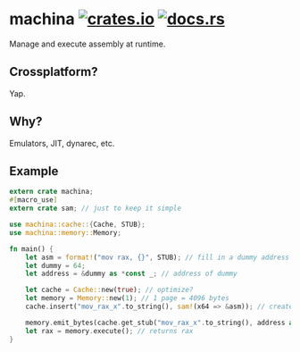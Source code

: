 # machina [![crates.io](https://img.shields.io/crates/v/machina.svg)](https://crates.io/crates/machina) [![docs.rs](https://docs.rs/machina/badge.svg)](https://docs.rs/machina)  
Manage and execute assembly at runtime.

## Crossplatform?
Yap.

## Why?
Emulators, JIT, dynarec, etc.

## Example
```rust
extern crate machina;
#[macro_use]
extern crate sam; // just to keep it simple

use machina::cache::{Cache, STUB};
use machina::memory::Memory;

fn main() {
    let asm = format!("mov rax, {}", STUB); // fill in a dummy address
    let dummy = 64;
    let address = &dummy as *const _; // address of dummy

    let cache = Cache::new(true); // optimize?
    let memory = Memory::new(1); // 1 page = 4096 bytes
    cache.insert("mov_rax_x".to_string(), sam!(x64 => &asm)); // create the bytes at compile time via sam

    memory.emit_bytes(cache.get_stub("mov_rax_x".to_string(), address as u64)) // get "mov_rax_x" and fill in a dynamic address
    let rax = memory.execute(); // returns rax
}
```